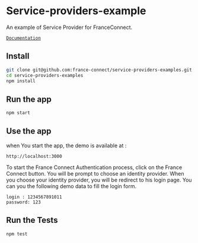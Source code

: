 # Service-providers-example

An example of Service Provider for FranceConnect.

[`Documentation`](https://partenaires.franceconnect.gouv.fr/fournisseur-service#glossary)

## Install
```bash
git clone git@github.com:france-connect/service-providers-examples.git
cd service-providers-examples
npm install
```

##  Run the app
```bash
npm start
```

## Use the app 
when You start the app, the demo is available at :
```
http://localhost:3000
```
To start the France Connect Authentication process, click on the France Connect button.
You will be prompt to choose an identity provider.
When you choose your identity provider, you will be redirect to his login page.
You can you the following demo data to fill the login form.
```
login : 1234567891011
password: 123
```
##  Run the Tests
```bash
npm test
```